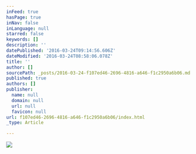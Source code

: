 ```yaml
---
inFeed: true
hasPage: true
inNav: false
inLanguage: null
starred: false
keywords: []
description: ''
datePublished: '2016-03-24T09:14:56.606Z'
dateModified: '2016-03-24T08:58:06.078Z'
title: ''
author: []
sourcePath: _posts/2016-03-24-f107ed46-2696-4816-a646-f1c2950a6b06.md
published: true
authors: []
publisher:
  name: null
  domain: null
  url: null
  favicon: null
url: f107ed46-2696-4816-a646-f1c2950a6b06/index.html
_type: Article

---
```

![](https://the-grid-user-content.s3-us-west-2.amazonaws.com/c3f26ce1-46b1-4a98-9916-9718a0096741.jpg)